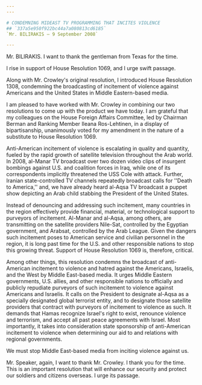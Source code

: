 ```yaml
---
---

# CONDEMNING MIDEAST TV PROGRAMMING THAT INCITES VIOLENCE
## `337a5e950f922bc44a7a080813cd6185`
`Mr. BILIRAKIS — 9 September 2008`

---
```



Mr. BILIRAKIS. I want to thank the gentleman from Texas for the time.

I rise in support of House Resolution 1069, and I urge swift passage.

Along with Mr. Crowley's original resolution, I introduced House 
Resolution 1308, condemning the broadcasting of incitement of violence 
against Americans and the United States in Middle Eastern-based media.

I am pleased to have worked with Mr. Crowley in combining our two 
resolutions to come up with the product we have today. I am grateful 
that my colleagues on the House Foreign Affairs Committee, led by 
Chairman Berman and Ranking Member Ileana Ros-Lehtinen, in a display of 
bipartisanship, unanimously voted for my amendment in the nature of a 
substitute to House Resolution 1069.

Anti-American incitement of violence is escalating in quality and 
quantity, fueled by the rapid growth of satellite television throughout 
the Arab world. In 2008, al-Manar TV broadcast over two dozen video 
clips of insurgent bombings against U.S. and coalition forces in Iraq, 
while one of its correspondents implicitly threatened the USS Cole with 
attack. Further, Iranian state-controlled TV channels repeatedly 
broadcast calls for ''Death to America,'' and, we have already heard 
al-Aqsa TV broadcast a puppet show depicting an Arab child stabbing the 
President of the United States.

Instead of denouncing and addressing such incitement, many countries 
in the region effectively provide financial, material, or technological 
support to purveyors of incitement. Al-Manar and al-Aqsa, among others, 
are transmitting on the satellite providers Nile-Sat, controlled by the 
Egyptian government, and Arabsat, controlled by the Arab League. Given 
the dangers such incitement poses to American service and civilian 
personnel in the region, it is long past time for the U.S. and other 
responsible nations to stop this growing threat. Support of House 
Resolution 1069 is, therefore, critical.

Among other things, this resolution condemns the broadcast of anti-
American incitement to violence and hatred against the Americans, 
Israelis, and the West by Middle East-based media. It urges Middle 
Eastern governments, U.S. allies, and other responsible nations to 
officially and publicly repudiate purveyors of such incitement to 
violence against Americans and Israelis. It calls on the President to 
designate al-Aqsa as a specially designated global terrorist entity, 
and to designate those satellite providers that contract with purveyors 
of incitement to violence as such. It demands that Hamas recognize 
Israel's right to exist, renounce violence and terrorism, and accept 
all past peace agreements with Israel. Most importantly, it takes into 
consideration state sponsorship of anti-American incitement to violence 
when determining our aid to and relations with regional governments.

We must stop Middle East-based media from inciting violence against 
us.

Mr. Speaker, again, I want to thank Mr. Crowley. I thank you for the 
time. This is an important resolution that will enhance our security 
and protect our soldiers and citizens overseas. I urge its passage.